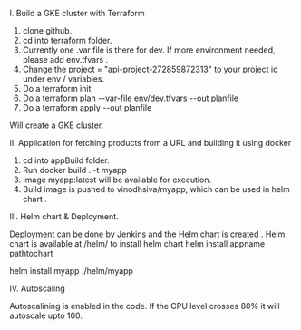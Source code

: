 

I. Build a GKE cluster with Terraform

1. clone github.
2. cd into terraform folder.
3. Currently one .var file is there for dev. If more environment needed, please add env.tfvars .
4. Change the project = "api-project-272859872313" to your project id under env / variables.
5. Do a terraform init 
6. Do a terraform plan --var-file env/dev.tfvars --out planfile
7. Do a terraform apply --out planfile

Will create a GKE cluster.

II.  Application for fetching products from a URL and building it using docker

1. cd into appBuild folder.
2. Run docker build . -t myapp
3. Image myapp:latest will be available for execution. 
4. Build image is pushed to vinodhsiva/myapp, which can be used in helm chart .


III. Helm chart & Deployment.

Deployment can be done by Jenkins and the Helm chart is created .
Helm chart is available at /helm/
to install helm chart
helm install appname pathtochart

helm install myapp ./helm/myapp

IV. Autoscaling

Autoscalining is enabled in the code. If the CPU level crosses 80% it will autoscale upto 100.

